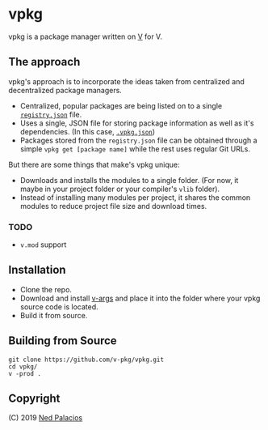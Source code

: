 # vpkg 
vpkg is a package manager written on [V](https://github.com/vlang/v) for V.

## The approach
vpkg's approach is to incorporate the ideas taken from centralized and decentralized package managers.
- Centralized, popular packages are being listed on to a single [`registry.json`](https://github.com/v-pkg/registry/registry.json) file.
- Uses a single, JSON file for storing package information as well as it's dependencies. (In this case, [`.vpkg.json`](.vpkg.json))
- Packages stored from the `registry.json` file can be obtained through a simple `vpkg get [package name]` while the rest uses regular Git URLs.

But there are some things that make's vpkg unique:
- Downloads and installs the modules to a single folder. (For now, it maybe in your project folder or your compiler's `vlib` folder).
- Instead of installing many modules per project, it shares the common modules to reduce project file size and download times.

### TODO
- `v.mod` support

## Installation
- Clone the repo.
- Download and install [v-args](https://github.com/nedpals/v-args) and place it into the folder where your vpkg source code is located.
- Build it from source.

## Building from Source
```
git clone https://github.com/v-pkg/vpkg.git
cd vpkg/
v -prod .
```


## Copyright
(C) 2019 [Ned Palacios](https://github.com/nedpals)

